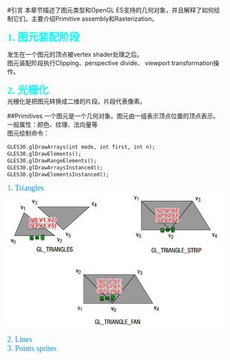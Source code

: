 #引言
本章节描述了图元类型和OpenGL ES支持的几何对象，并且解释了如何绘制它们。主要介绍Primitive assembly和Rasterization。

**<font color="#00ffff" face="黑体" size=5>1. 图元装配阶段</font>**</br>
<P>发生在一个图元的顶点被vertex shader处理之后。</br>
图元装配阶段执行Clipping、perspective divide、 viewport transformation操作。</p>

**<font color="#00ffff" face="黑体" size=5>2. 光栅化</font>**</br>
光栅化是把图元转换成二维的片段。片段代表像素。

##Primitives
一个图元是一个几何对象。图元由一组表示顶点位置的顶点表示。</br>
一般属性：颜色、纹理、法向量等</br>
图元绘制命令：
```
GLES30.glDrawArrays(int mode, int first, int n);
GLES30.glDrawElements();
GLES30.glDrawRangeElements();
GLES30.glDrawArraysInstanced();
GLES30.glDrawElementsInstanced();
```
<font color="#0099ff" face="黑体" size=4>1. Triangles</font></br>
![Triangles](https://github.com/pole7lynn/openglesdemo-tutorial/blob/master/Note/Image/Triangles.png)

<font color="#0099ff" face="黑体" size=4>2. Lines</font></br>
<font color="#0099ff" face="黑体" size=4>3. Points sprites</font></br>